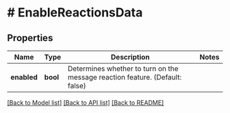 # # EnableReactionsData

## Properties

Name | Type | Description | Notes
------------ | ------------- | ------------- | -------------
**enabled** | **bool** | Determines whether to turn on the message reaction feature. (Default: false) |

[[Back to Model list]](../../README.md#models) [[Back to API list]](../../README.md#endpoints) [[Back to README]](../../README.md)
